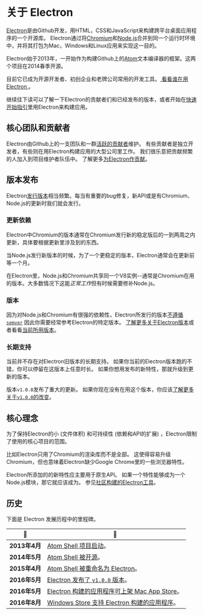 # 关于 Electron

[Electron](https://electron.atom.io)是由Github开发，用HTML，CSS和JavaScript来构建跨平台桌面应用程序的一个开源库。 Electron通过将[Chromium](https://www.chromium.org/Home)和[Node.js](https://nodejs.org)合并到同一个运行时环境中，并将其打包为Mac，Windows和Linux应用来实现这一目的。

Electron始于2013年，一开始作为构建Github上的[Atom](https://atom.io)文本编译器的框架。这两个项目在2014春季开源。

目前它已成为开源开发者、初创企业和老牌公司常用的开发工具。[ 看看谁在用Electron ](https://electron.atom.io/apps/)。

继续往下读可以了解一下Electron的贡献者们和已经发布的版本，或者开始在[快速开始指引](quick-start.md)里用Electron来构建应用。

## 核心团队和贡献者

Electron由Github上的一支团队和一群[活跃的贡献者](https://github.com/electron/electron/graphs/contributors)维护。 有些贡献者是独立开发者，有些则在用Electron构建应用的大型公司里工作。 我们很乐意把贡献频繁的人加入到项目维护者队伍中。 了解更多[为Electron作贡献](https://github.com/electron/electron/blob/master/CONTRIBUTING.md)。

## 版本发布

Electron[发行版本](https://github.com/electron/electron/releases)相当频繁。每当有重要的bug修复，新API或是有Chromium、Node.js的更新时我们就会发行。

### 更新依赖

Electron中Chromium的版本通常在Chromium发行新的稳定版后的一到两周之内更新，具体要根据更新里涉及到的东西。

当Node.js发行新版本的时候，为了一个更稳定的版本，Electron通常会在更新前等一个月。

在Electron里，Node.js和Chromium共享同一个V8实例--通常是Chromium在用的版本。大多数情况下这能*正常工作*但有时候需要修补Node.js。

### 版本

因为对Node.js和Chromium有很强的依赖性，Electron所发行的版本[不遵循`semver`](http://semver.org) 因此你需要经常参考Electron的特定版本。 [了解更多关于Electron版本](https://electron.atom.io/docs/tutorial/electron-versioning/)或者看看[当前所用版本](https://electron.atom.io/#electron-versions)。

### 长期支持

当前并不存在对Electron旧版本的长期支持。 如果你当前的Electron版本跑的不错，你可以停留在这版本上任意时长。 如果你想用发布的新特性，那就升级到更新的版本。

版本`v1.0.0`发布了重大的更新。 如果你现在没有在用这个版本，你应该[了解更多关于`v1.0.0`的改变](https://electron.atom.io/blog/2016/05/11/electron-1-0)。

## 核心理念

为了保持Electron的小 (文件体积) 和可持续性 (依赖和API的扩展) ，Electron限制了使用的核心项目的范围。

比如Electron只用了Chromium的渲染库而不是全部。 这使得容易升级Chromium，但也意味着Electron缺少Google Chrome里的一些浏览器特性。

Electron所添加的的新特性应主要用于原生API。 如果一个特性能够成为一个Node.js模块，那它就应该成为。 参见[社区构建的Electron工具](https://electron.atom.io/community)。

## 历史

下面是 Electron 发展历程中的里程碑。

| :calendar:  | :tada:                                                                                                      |
| ----------- | ----------------------------------------------------------------------------------------------------------- |
| **2013年4月** | [Atom Shell 项目启动](https://github.com/electron/electron/commit/6ef8875b1e93787fa9759f602e7880f28e8e6b45)。    |
| **2014年5月** | [Atom Shell 被开源](http://blog.atom.io/2014/05/06/atom-is-now-open-source.html)。                              |
| **2015年4月** | [Atom Shell 被重命名为 Electron](https://github.com/electron/electron/pull/1389)。                                |
| **2016年5月** | [Electron 发布了 `v1.0.0` 版本](https://electron.atom.io/blog/2016/05/11/electron-1-0)。                          |
| **2016年5月** | [Electron 构建的应用程序可上架 Mac App Store](https://electron.atom.io/docs/tutorial/mac-app-store-submission-guide)。 |
| **2016年8月** | [Windows Store 支持 Electron 构建的应用程序](https://electron.atom.io/docs/tutorial/windows-store-guide)。            |